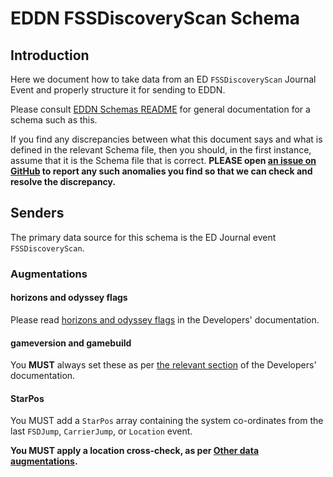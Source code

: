 # EDDN FSSDiscoveryScan Schema

## Introduction
Here we document how to take data from an ED `FSSDiscoveryScan` Journal 
Event and properly structure it for sending to EDDN.

Please consult [EDDN Schemas README](./README-EDDN-schemas.md) for general
documentation for a schema such as this.

If you find any discrepancies between what this document says and what is
defined in the relevant Schema file, then you should, in the first instance,
assume that it is the Schema file that is correct.
**PLEASE open
[an issue on GitHub](https://github.com/EDCD/EDDN/issues/new/choose)
to report any such anomalies you find so that we can check and resolve the
discrepancy.**

## Senders
The primary data source for this schema is the ED Journal event 
`FSSDiscoveryScan`.

### Augmentations
#### horizons and odyssey flags
Please read [horizons and odyssey flags](../docs/Developers.md#horizons-and-odyssey-flags)
in the Developers' documentation.

#### gameversion and gamebuild
You **MUST** always set these as per [the relevant section](../docs/Developers.md#gameversions-and-gamebuild)
of the Developers' documentation.

#### StarPos
You MUST add a `StarPos` array containing the system co-ordinates from the 
last `FSDJump`, `CarrierJump`, or `Location` event.

**You MUST apply a location cross-check, as per
[Other data augmentations](../docs/Developers.md#other-data-augmentations).**
